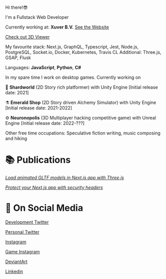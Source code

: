 Hi there!😎

I'm a Fullstack Web Developer

Currently working at: **Xuver B.V.**  [See the Website](https://xuver.com/) 

[Check out 3D Viewer](https://summerwood.xuver.com/ba034c00-b500-4331-bf56-88aaf83e9d55)

My favourite stack: Next.js, GraphQL, Typescript, Jest, Node.js, PostgreSQL, Socket.io, Docker, Kubernetes, Travis CL
Additional: Three.js, GSAP, Flusk

Languages: **JavaScript**, **Python**, **C#**

In my spare time I work on desktop games. Currently working on 

🔮 **Shardworld** (2D Story rich platformer) with Unity Engine [Initial release date: 2021]

⚗️ **Emerald Shop** (2D Story driven Alchemy Simulator) with Unity Engine [Initial release date: 2021-2022]

⚙️ **Neuronopolis** (3D Multiplayer hacking competitive game) with Unreal Engine [Initial release date: 2022-???]

Other free time occupations:
Speculative fiction writing, music composing and hiking

# 📚 Publications

[*Load animated GLTF models in Next.js app with Three.js*](https://oslavdev.medium.com/load-animated-gltf-models-in-next-js-app-with-three-js-8cf0a5d99e10)

[*Protect your Next.js app with security headers*](https://oslavdev.medium.com/protect-your-next-js-app-with-security-headers-7f70f4a95d63)

# 📱 On Social Media

[Development Twitter](https://twitter.com/DevRijel)

[Personal Twitter](https://twitter.com/RijelEk)

[Instagram](https://www.instagram.com/ekrijel/)

[Game Instagram](https://www.instagram.com/fogcradle/)

[DeviantArt](https://www.deviantart.com/ekrijel)

[Linkedin](https://www.linkedin.com/in/jaros%C5%82aw-grishunin/)


